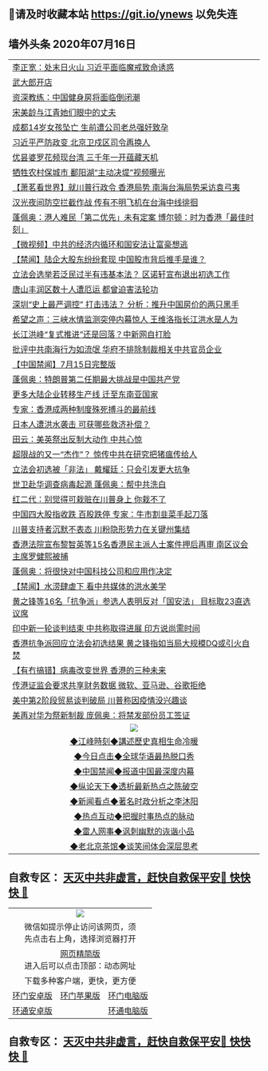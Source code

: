 ## 📩请及时收藏本站 https://git.io/ynews 以免失连</a>

## 墙外头条 2020年07月16日</a>

 <table>
<tr><td colspan="2" align="left"><a href="https://qeb.xfthy.casa/?name=c1199248&key=xcyufvbtjvhwwrpc&from=gy2">李正宽：处末日火山 习近平面临魔戒致命诱惑</a></td></tr>
<tr><td colspan="2" align="left"><a href="https://qeb.xfthy.casa/?name=c1199300&key=xcyufvbtjvhwwrpc&from=gy2">武大郎开店</a></td></tr>
<tr><td colspan="2" align="left"><a href="https://qeb.xfthy.casa/?name=c1199246&key=xcyufvbtjvhwwrpc&from=gy2">资深教练：中国健身房将面临倒闭潮</a></td></tr>
<tr><td colspan="2" align="left"><a href="https://qeb.xfthy.casa/?name=c1199313&key=xcyufvbtjvhwwrpc&from=gy2">宋美龄与江青她们眼中的丈夫</a></td></tr>
<tr><td colspan="2" align="left"><a href="https://qeb.xfthy.casa/?name=c1199284&key=xcyufvbtjvhwwrpc&from=gy2">成都14岁女孩坠亡 生前遭公司老总强奸致孕</a></td></tr>
<tr><td colspan="2" align="left"><a href="https://qeb.xfthy.casa/?name=c1199325&key=xcyufvbtjvhwwrpc&from=gy2">习近平严防政变 北京卫戍区司令再换人</a></td></tr>
<tr><td colspan="2" align="left"><a href="https://qeb.xfthy.casa/?name=c1199273&key=xcyufvbtjvhwwrpc&from=gy2">优昙婆罗花频现台湾 三千年一开蕴藏天机</a></td></tr>
<tr><td colspan="2" align="left"><a href="https://qeb.xfthy.casa/?name=c1199320&key=xcyufvbtjvhwwrpc&from=gy2">牺牲农村保城市 鄱阳湖“主动决堤”视频曝光</a></td></tr>
<tr><td colspan="2" align="left"><a href="https://qeb.xfthy.casa/?name=c1199307&key=xcyufvbtjvhwwrpc&from=gy2">【萧茗看世界】就川普行政令 香港局势 南海台海局势采访袁弓夷</a></td></tr>
<tr><td colspan="2" align="left"><a href="https://qeb.xfthy.casa/?name=c1199298&key=xcyufvbtjvhwwrpc&from=gy2">汉光夜间防空拦截作战 传有不明飞机在台海中线徘徊</a></td></tr>
<tr><td colspan="2" align="left"><a href="https://qeb.xfthy.casa/?name=c1199299&key=xcyufvbtjvhwwrpc&from=gy2">蓬佩奥：港人难民「第二优先」未有定案 博尔顿：时为香港「最佳时刻」</a></td></tr>
<tr><td colspan="2" align="left"><a href="https://qeb.xfthy.casa/?name=c1199262&key=xcyufvbtjvhwwrpc&from=gy2">【微视频】中共的经济内循环和国安法让富豪想逃</a></td></tr>
<tr><td colspan="2" align="left"><a href="https://qeb.xfthy.casa/?name=c1199263&key=xcyufvbtjvhwwrpc&from=gy2">【禁闻】陆企大股东纷纷套现 中国股市背后推手是谁？</a></td></tr>
<tr><td colspan="2" align="left"><a href="https://qeb.xfthy.casa/?name=c1199297&key=xcyufvbtjvhwwrpc&from=gy2">立法会选举若泛民过半有违基本法？ 区诺轩宣布退出初选工作</a></td></tr>
<tr><td colspan="2" align="left"><a href="https://qeb.xfthy.casa/?name=c1199282&key=xcyufvbtjvhwwrpc&from=gy2">唐山丰润区数十人遭厄运 都曾迫害法轮功</a></td></tr>
<tr><td colspan="2" align="left"><a href="https://qeb.xfthy.casa/?name=c1199275&key=xcyufvbtjvhwwrpc&from=gy2">深圳“史上最严调控” 打击违法？ 分析：推升中国房价的两只黑手</a></td></tr>
<tr><td colspan="2" align="left"><a href="https://qeb.xfthy.casa/?name=c1199265&key=xcyufvbtjvhwwrpc&from=gy2">希望之声：三峡水情监测突停内幕惊人 王维洛指长江洪水是人为</a></td></tr>
<tr><td colspan="2" align="left"><a href="https://qeb.xfthy.casa/?name=c1199306&key=xcyufvbtjvhwwrpc&from=gy2">长江洪峰“复式推进”还是回落？中新网自打脸</a></td></tr>
<tr><td colspan="2" align="left"><a href="https://qeb.xfthy.casa/?name=c1199309&key=xcyufvbtjvhwwrpc&from=gy2">批评中共南海行为如流氓 华府不排除制裁相关中共官员企业</a></td></tr>
<tr><td colspan="2" align="left"><a href="https://qeb.xfthy.casa/?name=c1199318&key=xcyufvbtjvhwwrpc&from=gy2">【中国禁闻】7月15日完整版</a></td></tr>
<tr><td colspan="2" align="left"><a href="https://qeb.xfthy.casa/?name=c1199328&key=xcyufvbtjvhwwrpc&from=gy2">蓬佩奥：特朗普第二任期最大挑战是中国共产党</a></td></tr>
<tr><td colspan="2" align="left"><a href="https://qeb.xfthy.casa/?name=c1199330&key=xcyufvbtjvhwwrpc&from=gy2">更多大陆企业转移生产线 迁至东南亚国家</a></td></tr>
<tr><td colspan="2" align="left"><a href="https://qeb.xfthy.casa/?name=c1199305&key=xcyufvbtjvhwwrpc&from=gy2">专家：香港成两种制度殊死搏斗的最前线</a></td></tr>
<tr><td colspan="2" align="left"><a href="https://qeb.xfthy.casa/?name=c1199314&key=xcyufvbtjvhwwrpc&from=gy2">日本人遭洪水袭击 可获哪些救济补偿？</a></td></tr>
<tr><td colspan="2" align="left"><a href="https://qeb.xfthy.casa/?name=c1199254&key=xcyufvbtjvhwwrpc&from=gy2">田云：美英祭出反制大动作 中共心惊</a></td></tr>
<tr><td colspan="2" align="left"><a href="https://qeb.xfthy.casa/?name=c1199267&key=xcyufvbtjvhwwrpc&from=gy2">超限战的又一“杰作”？ 惊传中共在研究把猪瘟传给人</a></td></tr>
<tr><td colspan="2" align="left"><a href="https://qeb.xfthy.casa/?name=c1199312&key=xcyufvbtjvhwwrpc&from=gy2">立法会初选被「非法」 戴耀廷：只会引发更大抗争</a></td></tr>
<tr><td colspan="2" align="left"><a href="https://qeb.xfthy.casa/?name=c1199285&key=xcyufvbtjvhwwrpc&from=gy2">世卫赴华调查病毒起源 蓬佩奥：帮中共洗白</a></td></tr>
<tr><td colspan="2" align="left"><a href="https://qeb.xfthy.casa/?name=c1199253&key=xcyufvbtjvhwwrpc&from=gy2">红二代：别觉得可栽赃在川普身上 你栽不了</a></td></tr>
<tr><td colspan="2" align="left"><a href="https://qeb.xfthy.casa/?name=c1199327&key=xcyufvbtjvhwwrpc&from=gy2">中国四大股指收跌 百股跌停 专家：牛市割韭菜手起刀落</a></td></tr>
<tr><td colspan="2" align="left"><a href="https://qeb.xfthy.casa/?name=c1199269&key=xcyufvbtjvhwwrpc&from=gy2">川普支持者沉默不表态 川粉隐形势力在关键州集结</a></td></tr>
<tr><td colspan="2" align="left"><a href="https://qeb.xfthy.casa/?name=c1199310&key=xcyufvbtjvhwwrpc&from=gy2">香港法院宣布黎智英等15名香港民主派人士案件押后再审 南区议会主席罗健熙被捕</a></td></tr>
<tr><td colspan="2" align="left"><a href="https://qeb.xfthy.casa/?name=c1199271&key=xcyufvbtjvhwwrpc&from=gy2">蓬佩奥：将很快对中国科技公司和应用作决定</a></td></tr>
<tr><td colspan="2" align="left"><a href="https://qeb.xfthy.casa/?name=c1199319&key=xcyufvbtjvhwwrpc&from=gy2">【禁闻】水涝肆虐下 看中共媒体的洪水美学</a></td></tr>
<tr><td colspan="2" align="left"><a href="https://qeb.xfthy.casa/?name=c1199311&key=xcyufvbtjvhwwrpc&from=gy2">黄之锋等16名「抗争派」参选人表明反对「国安法」 目标取23直选议席</a></td></tr>
<tr><td colspan="2" align="left"><a href="https://qeb.xfthy.casa/?name=c1199290&key=xcyufvbtjvhwwrpc&from=gy2">印中新一轮谈判结束 中共称取得进展 印方说尚需时间</a></td></tr>
<tr><td colspan="2" align="left"><a href="https://qeb.xfthy.casa/?name=c1199288&key=xcyufvbtjvhwwrpc&from=gy2">香港抗争派回应立法会初选结果 黄之锋指如当局大规模DQ或引火自焚</a></td></tr>
<tr><td colspan="2" align="left"><a href="https://qeb.xfthy.casa/?name=c1199239&key=xcyufvbtjvhwwrpc&from=gy2">【有冇搞错】病毒改变世界 香港的三种未来</a></td></tr>
<tr><td colspan="2" align="left"><a href="https://qeb.xfthy.casa/?name=c1199281&key=xcyufvbtjvhwwrpc&from=gy2">传港证监会要求共享财务数据 微软、亚马逊、谷歌拒绝</a></td></tr>
<tr><td colspan="2" align="left"><a href="https://qeb.xfthy.casa/?name=c1199329&key=xcyufvbtjvhwwrpc&from=gy2">美中第2阶段贸易谈判破局 川普称因疫情没兴趣谈</a></td></tr>
<tr><td colspan="2" align="left"><a href="https://qeb.xfthy.casa/?name=c1199247&key=xcyufvbtjvhwwrpc&from=gy2">美再对华为祭新制裁 庞佩奥：将禁发部份员工签证</a></td></tr>

 <tr>
   <td colspan="2" align=center><img src="https://cdn.jsdelivr.net/gh/gyoupiodf/im1/jf-1.jpg"></td>
  </tr>
   <tr>
   <td colspan="2" align=center> 
<a href="https://xdihm.casa/oo.aspx?name=c922850&key=sdxhftoyfkhpuaxy&from=gy2&tag=9877">◆江峰時刻◆講述歷史真相生命冷暖</a><br/>
    </td>
  </tr>
   <tr>
   <td colspan="2" align=center> 
<a href="https://xdihm.casa/oo.aspx?name=c816850&key=sdxhftoyfkhpuaxy&from=gy2&tag=9877">◆今日点击◆全球华语最热脱口秀</a><br/>
    </td>
  </tr>
  <tr>
  <td colspan="2" align=center>
<a href="https://xdihm.casa/oo.aspx?name=c816860&key=sdxhftoyfkhpuaxy&from=gy2&tag=99733110">◆中国禁闻◆报道中国最深度内幕</a><br/>
   </tr>
  <tr>
     <td colspan="2" align=center>
<a href="https://xdihm.casa/oo.aspx?name=c816855&key=sdxhftoyfkhpuaxy&from=gy2&tag=997110">◆纵论天下◆透析最新热点之陈破空</a><br/>
   </tr>
   <tr>
      <td colspan="2" align=center>
<a href="https://xdihm.casa/oo.aspx?name=c838308&key=sdxhftoyfkhpuaxy&from=gy2&tag=9973110">◆新闻看点◆著名时政分析之李沐阳</a><br/>
   </tr>
   <tr>
     <td colspan="2" align=center>
<a href="https://xdihm.casa/oo.aspx?name=c816852&key=sdxhftoyfkhpuaxy&from=gy2&tag=9733110">◆热点互动◆把握时事热点的脉动</a><br/>
   </tr>
   <tr>
      <td colspan="2" align=center>
<a href="https://xdihm.casa/oo.aspx?name=c816694&key=sdxhftoyfkhpuaxy&from=gy2&tag=93310">◆雷人网事◆讽刺幽默的诙谐小品</a><br/>
   </tr>
   <tr>
    <td colspan="2" align=center>
<a href="https://xdihm.casa/oo.aspx?name=c816650&key=sdxhftoyfkhpuaxy&from=gy2&tag=9973110">◆老北京茶馆◆谈笑间体会深层思考</a><br/>
   </tr>
</table>

 ## 自救专区： [天灭中共非虚言，赶快自救保平安🍎 快快快 📩](https://github.com/pwgy/td/blob/master/README.md)
 
<table>
  <tr>
    <td colspan="3" align="center"><img src="https://cdn.jsdelivr.net/gh/opipe/up/oGate65.jpg"/></td>
  </tr>
  <tr>
    <td colspan="3" align="center">微信如提示停止访问该网页，须<br/>先点击右上角，选择浏览器打开</td>
  <tr>
  <tr>
    <td colspan="3" align="center"><a href="https://gitcdn.xyz/cdn/otiny/up/master/show005.htm">网页精简版</a><br/>进入后可以点击顶部：动态网址</td>
  </tr>
  <tr>
    <td colspan="3" align="center">下载多种客户端，更快，更方便</td>
  <tr>
  <tr>
    <td align="center"><a href="https://cdn.jsdelivr.net/gh/opipe/up/oGatea.apk">环门安卓版</a></td>
    <td align="center"><a href="https://x.co/odisk">环门苹果版</a></td>
    <td align="center"><a href="https://cdn.jsdelivr.net/gh/opipe/up/oGate.zip">环门电脑版</a></td>
  </tr>
  <tr>
    <td align="center"><a href="https://cdn.jsdelivr.net/gh/opipe/up/oPipe.apk">环通安卓版</a></td>
    <td align="center"></td>
    <td align="center"><a href="https://raw.githubusercontent.com/opipe/up/master/oPipe.zip">环通电脑版</a></td>
  </tr>
  
</table>


 ## 自救专区： [天灭中共非虚言，赶快自救保平安🍎 快快快 📩](https://github.com/pwgy/td/blob/master/README.md)
